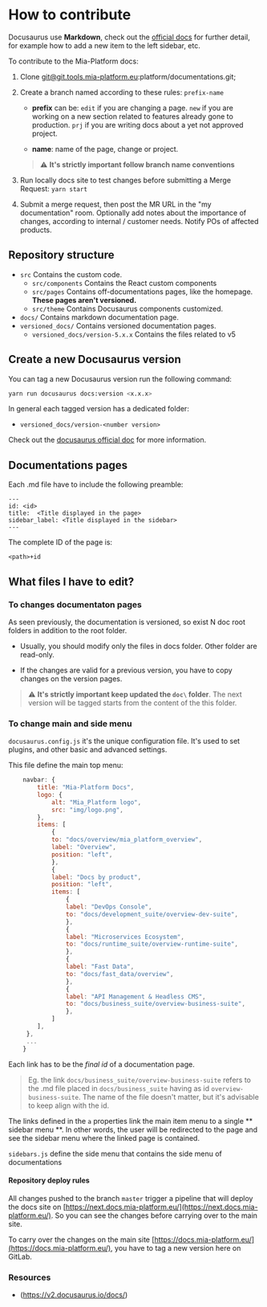 # How to contribute

Docusaurus use **Markdown**, check out the [official docs](https://v2.docusaurus.io/docs/) for further detail, for example how to add a new item to the left sidebar, etc.

To contribute to the Mia-Platform docs:

1. Clone git@git.tools.mia-platform.eu:platform/documentations.git;
2. Create a branch named according to these rules:
     `prefix-name`
     - **prefix** can be:
      `edit` if you are changing a page.
      `new` if you are working on a new section related to features already gone to production.
      `prj` if you are writing docs about a yet not approved project.

     - **name**: name of the page, change or project.

     > :warning: **It's strictly important follow branch name conventions**

3. Run locally docs site to test changes before submitting a Merge Request: `yarn start`
4. Submit a merge request, then post the MR URL in the "my documentation" room. Optionally add notes about the importance of changes, according to internal / customer needs. Notify POs of affected products.

## Repository structure

- `src`
   Contains the custom code.
     - `src/components`
     Contains the React custom components
     - `src/pages`
     Contains off-documentations pages, like the homepage. **These pages aren't versioned.**
     - `src/theme`
     Contains Docusaurus components customized.
- `docs/`
   Contains markdown documentation page.
- `versioned_docs/`
   Contains  versioned documentation pages.
     - `versioned_docs/version-5.x.x`
     Contains the files related to v5

## Create a new Docusaurus version

You can tag a new Docusaurus version run the following command:

```bash
yarn run docusaurus docs:version <x.x.x>
```

In general each tagged version has a dedicated folder:
- `versioned_docs/version-<number version>`

Check out the [docusaurus official doc](https://v2.docusaurus.io/docs/versioning/) for more information.

## Documentations pages
Each .md file have to include the following preamble:

```
---
id: <id>
title:  <Title displayed in the page>
sidebar_label: <Title displayed in the sidebar>
---
```

The complete ID of the page is:

 `<path>+id`

## What files I have to edit?

### To changes documentaton pages

As seen previously, the documentation is versioned, so exist N doc root folders in addition to the root folder.

* Usually, you should modify only the files in docs folder. Other folder are read-only.

* If the changes are valid for a previous version, you have to copy changes on the version pages.

> :warning: **It's strictly important keep updated the  `doc\` folder**. The next version will be tagged starts from the content of the this folder.

### To change main and side menu

`docusaurus.config.js` it's the unique configuration file. It's used to set plugins, and other basic and advanced settings.

This file define the main top menu:

```js
    navbar: {
        title: "Mia-Platform Docs",
        logo: {
            alt: "Mia_Platform logo",
            src: "img/logo.png",
        },
        items: [
            {
            to: "docs/overview/mia_platform_overview",
            label: "Overview",
            position: "left",
            },
            {
            label: "Docs by product",
            position: "left",
            items: [
                {
                label: "DevOps Console",
                to: "docs/development_suite/overview-dev-suite",
                },
                {
                label: "Microservices Ecosystem",
                to: "docs/runtime_suite/overview-runtime-suite",
                },
                {
                label: "Fast Data",
                to: "docs/fast_data/overview",
                },
                {
                label: "API Management & Headless CMS",
                to: "docs/business_suite/overview-business-suite",
                },
            ]
        ],
     },
     ...
    }
```
Each link has to be the *final id* of a documentation page.

> Eg. the link `docs/business_suite/overview-business-suite` refers to the .md file placed in `docs/business_suite` having as id `overview-business-suite`. The name of the file doesn't matter, but it's advisable to keep align with the id.

The links defined in the `a` properties link the main item menu to a single ** sidebar menu **. In other words, the user will be redirected to the page and see the sidebar menu where the linked page is contained.

`sidebars.js` define the side menu that contains the side menu of documentations



#### Repository deploy rules

All changes pushed to the branch `master` trigger a pipeline that will deploy the docs site on [https://next.docs.mia-platform.eu/](https://next.docs.mia-platform.eu/). So you can see the changes before carrying over to the main site.

To carry over the changes on the main site [https://docs.mia-platform.eu/](https://docs.mia-platform.eu/), you have to tag a new version here on GitLab.

### Resources
- (https://v2.docusaurus.io/docs/)

[nvm]: https://github.com/creationix/nvm
